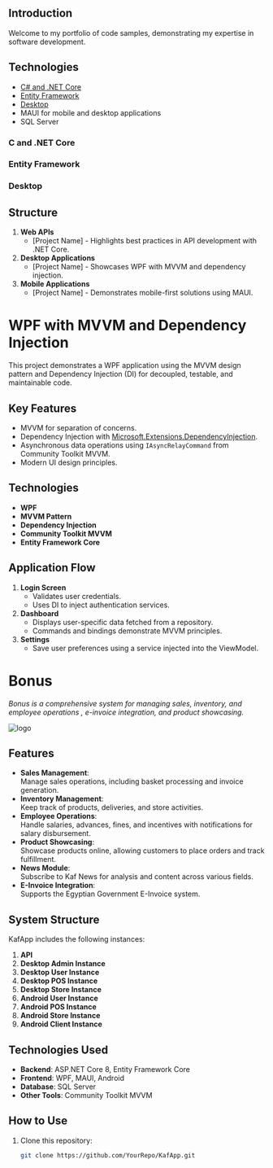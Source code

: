 
## Introduction  
Welcome to my portfolio of code samples, demonstrating my expertise in software development.  



## Technologies

- [C# and .NET Core](##C)
- [Entity Framework](##Entity)
- [Desktop](###desktop)
- MAUI for mobile and desktop applications  
- SQL Server  

### C and .NET Core
### Entity Framework
### Desktop 
## Structure  
1. **Web APIs**  
   - [Project Name] - Highlights best practices in API development with .NET Core.  
2. **Desktop Applications**  
   - [Project Name] - Showcases WPF with MVVM and dependency injection.  
3. **Mobile Applications**  
   - [Project Name] - Demonstrates mobile-first solutions using MAUI.

# WPF with MVVM and Dependency Injection  

This project demonstrates a WPF application using the MVVM design pattern and Dependency Injection (DI) for decoupled, testable, and maintainable code.  

## Key Features  
- MVVM for separation of concerns.  
- Dependency Injection with [Microsoft.Extensions.DependencyInjection](https://learn.microsoft.com/en-us/dotnet/core/extensions/dependency-injection).  
- Asynchronous data operations using `IAsyncRelayCommand` from Community Toolkit MVVM.  
- Modern UI design principles.  

## Technologies  
- **WPF**  
- **MVVM Pattern**  
- **Dependency Injection**  
- **Community Toolkit MVVM**  
- **Entity Framework Core**  

## Application Flow  
1. **Login Screen**  
   - Validates user credentials.  
   - Uses DI to inject authentication services.  
2. **Dashboard**  
   - Displays user-specific data fetched from a repository.  
   - Commands and bindings demonstrate MVVM principles.  
3. **Settings**  
   - Save user preferences using a service injected into the ViewModel.
# **Bonus**  
*Bonus is a comprehensive system for managing sales, inventory, and employee operations , e-invoice integration, and product showcasing.*

![logo](https://raw.githubusercontent.com/hussienAmin/SamplesForRecruiters/refs/heads/main/1734443942560.jpg)
## **Features**  
- **Sales Management**:  
  Manage sales operations, including basket processing and invoice generation.  
- **Inventory Management**:  
  Keep track of products, deliveries, and store activities.  
- **Employee Operations**:  
  Handle salaries, advances, fines, and incentives with notifications for salary disbursement.  
- **Product Showcasing**:  
  Showcase products online, allowing customers to place orders and track fulfillment.  
- **News Module**:  
  Subscribe to Kaf News for analysis and content across various fields.  
- **E-Invoice Integration**:  
  Supports the Egyptian Government E-Invoice system.  

## **System Structure**  
KafApp includes the following instances:  
1. **API**  
2. **Desktop Admin Instance**  
3. **Desktop User Instance**  
4. **Desktop POS Instance**  
5. **Desktop Store Instance**  
6. **Android User Instance**  
7. **Android POS Instance**  
8. **Android Store Instance**  
9. **Android Client Instance**  

## **Technologies Used**  
- **Backend**: ASP.NET Core 8, Entity Framework Core  
- **Frontend**: WPF, MAUI, Android  
- **Database**: SQL Server  
- **Other Tools**: Community Toolkit MVVM  

## **How to Use**  
1. Clone this repository:  
   ```bash
   git clone https://github.com/YourRepo/KafApp.git
